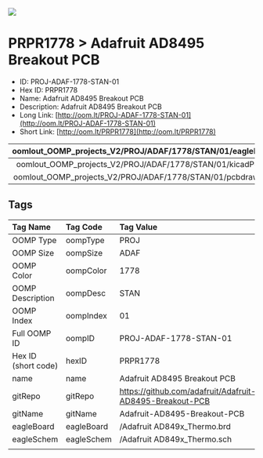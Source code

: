


  
![][im]
# PRPR1778 > Adafruit AD8495 Breakout PCB

- ID: PROJ-ADAF-1778-STAN-01
- Hex ID: PRPR1778
- Name: Adafruit AD8495 Breakout PCB
- Description: Adafruit AD8495 Breakout PCB
- Long Link: [http://oom.lt/PROJ-ADAF-1778-STAN-01](http://oom.lt/PROJ-ADAF-1778-STAN-01)
- Short Link: [http://oom.lt/PRPR1778](http://oom.lt/PRPR1778)
  

|oomlout_OOMP_projects_V2/PROJ/ADAF/1778/STAN/01/eagleImage.png|oomlout_OOMP_projects_V2/PROJ/ADAF/1778/STAN/01/eagleSchemImage.png|oomlout_OOMP_projects_V2/PROJ/ADAF/1778/STAN/01/kicadPcb3dFront.png|oomlout_OOMP_projects_V2/PROJ/ADAF/1778/STAN/01/kicadPcb3dBack.png|
| :---: | :---: | :---: | :---: |
|oomlout_OOMP_projects_V2/PROJ/ADAF/1778/STAN/01/kicadPcb3d.png|oomlout_OOMP_projects_V2/PROJ/ADAF/1778/STAN/01/bomBack.png|oomlout_OOMP_projects_V2/PROJ/ADAF/1778/STAN/01/bomFront.png|oomlout_OOMP_projects_V2/PROJ/ADAF/1778/STAN/01/pcbdraw.svg|
|oomlout_OOMP_projects_V2/PROJ/ADAF/1778/STAN/01/pcbdrawBack.svg||||

## Tags
  

|Tag Name|Tag Code|Tag Value|
| :--- | :--- | :--- |
|OOMP Type|oompType|PROJ|
|OOMP Size|oompSize|ADAF|
|OOMP Color|oompColor|1778|
|OOMP Description|oompDesc|STAN|
|OOMP Index|oompIndex|01|
|Full OOMP ID|oompID|PROJ-ADAF-1778-STAN-01|
|Hex ID (short code)|hexID|PRPR1778|
|name|name|Adafruit AD8495 Breakout PCB|
|gitRepo|gitRepo|https://github.com/adafruit/Adafruit-AD8495-Breakout-PCB|
|gitName|gitName|Adafruit-AD8495-Breakout-PCB|
|eagleBoard|eagleBoard|/Adafruit AD849x_Thermo.brd|
|eagleSchem|eagleSchem|/Adafruit AD849x_Thermo.sch|
||||



[im]: PROJ/ADAF/1778/STAN/01/kicadPcb3d_450.png
